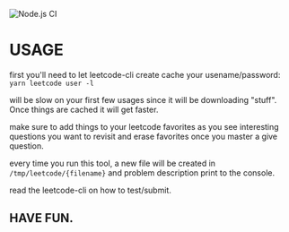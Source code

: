 ![Node.js CI](https://github.com/davidsu/leetcodeFavorites/workflows/Node.js%20CI/badge.svg?branch=master)
# USAGE

first you'll need to let leetcode-cli create cache your usename/password: `yarn leetcode user -l`

will be slow on your first few usages since it will be downloading "stuff". Once things are cached it will get faster.

make sure to add things to your leetcode favorites as you see interesting questions you want to revisit and erase favorites once you master a give question.

every time you run this tool, a new file will be created in `/tmp/leetcode/{filename}` and problem description print to the console.

read the leetcode-cli on how to test/submit.

## HAVE FUN.
